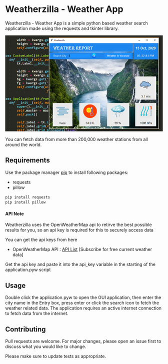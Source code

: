 # Weatherzilla - Weather App

Weatherzilla - Weather App is a simple python based weather search application made using the requests and tkinter library. 

![Alt text](app.png?raw=true "Weatherzilla - Weather App")

You can fetch data from more than 200,000 weather stations from all around the world.


## Requirements

Use the package manager [pip](https://pip.pypa.io/en/stable/) to install following packages:
* requests
* pillow

```bash
pip install requests
pip install pillow
```

#### API Note

Weatherzilla uses the OpenWeatherMap api to retirve the best possible results for you, so an api key is required for this to securely access data

You can get the api keys from here
* OpenWeatherMap API : [API List](https://openweathermap.org/api) [Subscribe for free current weather data]

Get the api key and paste it into the api_key variable in the starting of the application.pyw script

## Usage

Double click the application.pyw to open the GUI application, then enter the city name in the Entry box, press enter or click the search icon to fetch the weather related data. The application requires an active internet connection to fetch data from the internet. 

## Contributing
Pull requests are welcome. For major changes, please open an issue first to discuss what you would like to change.

Please make sure to update tests as appropriate.